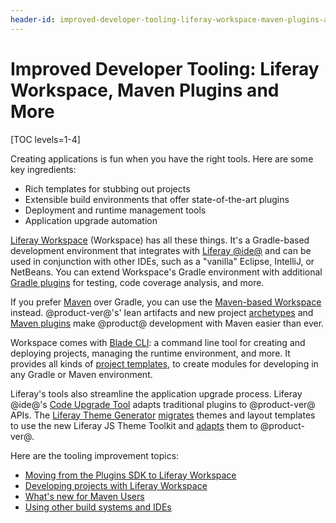 ```yaml
---
header-id: improved-developer-tooling-liferay-workspace-maven-plugins-and-more
---
```


# Improved Developer Tooling: Liferay Workspace, Maven Plugins and More

[TOC levels=1-4]

Creating applications is fun when you have the right tools. Here are some key
ingredients:

- Rich templates for stubbing out projects
- Extensible build environments that offer state-of-the-art plugins
- Deployment and runtime management tools
- Application upgrade automation

[Liferay Workspace](/docs/7-1/tutorials/-/knowledge_base/t/liferay-workspace)
(Workspace) has all these things. It's a Gradle-based development
environment that integrates with
[Liferay @ide@](/docs/7-1/tutorials/-/knowledge_base/t/liferay-ide) and can be
used in conjunction with other IDEs, such as a "vanilla" Eclipse, IntelliJ, or
NetBeans. You can extend Workspace's Gradle environment with additional
[Gradle plugins](/docs/7-1/reference/-/knowledge_base/r/gradle) for testing,
code coverage analysis, and more.

If you prefer [Maven](/docs/7-1/tutorials/-/knowledge_base/t/maven) over
Gradle, you can use the
[Maven-based Workspace](/docs/7-1/tutorials/-/knowledge_base/t/maven-workspace)
instead. @product-ver@'s' lean artifacts and new project
[archetypes](/docs/7-1/tutorials/-/knowledge_base/t/generating-new-projects-using-archetypes)
and [Maven plugins](/docs/7-1/reference/-/knowledge_base/r/maven) make
@product@ development with Maven easier than ever.

Workspace comes with
[Blade CLI](/docs/7-1/tutorials/-/knowledge_base/t/blade-cli): a command line
tool for creating and deploying projects, managing the runtime environment, and
more. It provides all kinds of 
[project templates](/docs/7-1/tutorials/-/knowledge_base/t/creating-projects-with-blade-cli#project-templates),
to create modules for developing in any Gradle or Maven environment. 

Liferay's tools also streamline the application upgrade process. Liferay @ide@'s
[Code Upgrade Tool](/docs/7-1/tutorials/-/knowledge_base/t/adapting-to-liferay-7s-api-with-the-code-upgrade-tool)
adapts traditional plugins to @product-ver@ APIs. The
[Liferay Theme Generator](/docs/7-1/tutorials/-/knowledge_base/t/creating-themes) 
[migrates](/docs/7-0/tutorials/-/knowledge_base/t/migrating-a-6-2-theme-to-liferay-7)
themes and layout templates to use the new Liferay JS Theme Toolkit and 
[adapts](/docs/7-1/tutorials/-/knowledge_base/t/upgrading-6-2-themes-intro) 
them to @product-ver@.

Here are the tooling improvement topics:

- [Moving from the Plugins SDK to Liferay Workspace](/docs/7-1/tutorials/-/knowledge_base/t/from-the-plugins-sdk-to-liferay-workspace)
- [Developing projects with Liferay Workspace](/docs/7-1/tutorials/-/knowledge_base/t/developing-modules-with-liferay-workspace)
- [What's new for Maven Users](/docs/7-1/tutorials/-/knowledge_base/t/whats-new-for-maven-users)
- [Using other build systems and IDEs](/docs/7-1/tutorials/-/knowledge_base/t/using-other-build-systems-and-ides)
